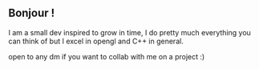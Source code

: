 ## Bonjour !
I am a small dev inspired to grow in time, I do pretty much everything you can think of but I excel in opengl and C++ in general.

open to any dm if you want to collab with me on a project :)

<!---
Neonexus45/Neonexus45 is a ✨ special ✨ repository because its `README.md` (this file) appears on your GitHub profile.
You can click the Preview link to take a look at your changes.
--->
